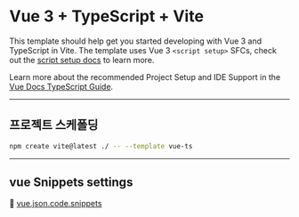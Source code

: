 # Vue 3 + TypeScript + Vite

This template should help get you started developing with Vue 3 and TypeScript in Vite. The template uses Vue 3 `<script setup>` SFCs, check out the [script setup docs](https://v3.vuejs.org/api/sfc-script-setup.html#sfc-script-setup) to learn more.

Learn more about the recommended Project Setup and IDE Support in the [Vue Docs TypeScript Guide](https://vuejs.org/guide/typescript/overview.html#project-setup).

---

## 프로젝트 스케폴딩

```bash
npm create vite@latest ./ -- --template vue-ts
```

---

## vue Snippets settings

📁 [vue.json.code.snippets](https://github.com/simseonbeom/vue-fundamental-programmers-6th/blob/main/.vscode/vue.json.code-snippets)
